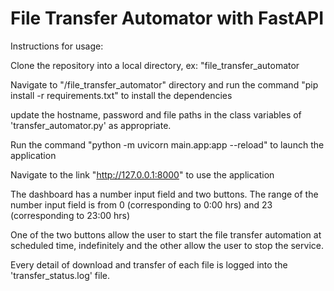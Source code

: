 # File Transfer Automator with FastAPI

Instructions for usage:

Clone the repository into a local directory, ex: "file_transfer_automator

Navigate to "/file_transfer_automator" directory and run the command "pip install -r requirements.txt" to install the dependencies

update the hostname, password and file paths in the class variables of 'transfer_automator.py' as appropriate. 

Run the command "python -m uvicorn main.app:app --reload" to launch the application

Navigate to the link "http://127.0.0.1:8000" to use the application

The dashboard has a number input field and two buttons. The range of the number input field is from 0 (corresponding to 0:00 hrs) and 23 (corresponding to 23:00 hrs)

One of the two buttons allow the user to start the file transfer automation at scheduled time, indefinitely and the other allow the user to stop the service.

Every detail of download and transfer of each file is logged into the 'transfer_status.log' file.

